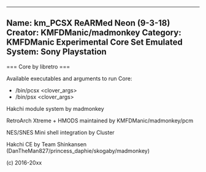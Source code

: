 -----------------------
Name: km_PCSX ReARMed Neon (9-3-18)
Creator: KMFDManic/madmonkey
Category: KMFDManic Experimental Core Set
Emulated System: Sony Playstation 
-----------------------
=== Core by libretro ===

Available executables and arguments to run Core:
- /bin/pcsx <rom> <clover_args>
- /bin/psx <rom> <clover_args>

Hakchi module system by madmonkey

RetroArch Xtreme + HMODS maintained by KMFDManic/madmonkey/pcm

NES/SNES Mini shell integration by Cluster

Hakchi CE by Team Shinkansen (DanTheMan827/princess_daphie/skogaby/madmonkey)

(c) 2016-20xx
